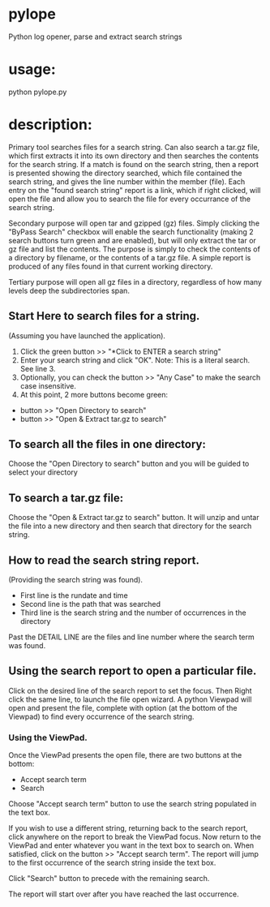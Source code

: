 # pylope
Python log opener, parse and extract search strings

# usage: 
python pylope.py

# description: 
Primary tool searches files for a search string. Can also search a tar.gz file, which first extracts it into its own directory and then searches the contents for the search string. If a match is found on the search string, then a report is presented showing the directory searched, which file contained the search string, and gives the line number within the member (file). Each entry on the "found search string" report is a link, which if right clicked, will open the file and allow you to search the file for every occurrance of the search string.

Secondary purpose will open tar and gzipped (gz) files. Simply clicking the "ByPass Search" checkbox will enable the search functionality (making 2 search buttons turn green and are enabled), but will only extract the tar or gz file and list the contents. The purpose is simply to check the contents of a directory by filename, or the contents of a tar.gz file. A simple report is produced of any files found in that current working directory.

Tertiary purpose will open all gz files in a directory, regardless of how many levels deep the subdirectories span.

## Start Here to search files for a string.
(Assuming you have launched the application).
1. Click the green button >> "*Click to ENTER a search string"
2. Enter your search string and click "OK". Note: This is a literal search. See line 3.
3. Optionally, you can check the button >> "Any Case" to make the search case insensitive.
4. At this point, 2 more buttons become green:
<ul>
<li>button >> "Open Directory to search"</li>
<li>button >> "Open & Extract tar.gz to search"</li>
</ul>

## To search all the files in one directory:
Choose the "Open Directory to search" button and you will be guided to select your directory

## To search a tar.gz file:
Choose the "Open & Extract tar.gz to search" button. It will unzip and untar the file into a new directory and then search that directory for the search string.

## How to read the search string report.
(Providing the search string was found).
<ul>
<li>First line is the rundate and time</li>
<li>Second line is the path that was searched</li>
<li>Third line is the search string and the number of occurrences in the directory</li>
</ul>

Past the DETAIL LINE are the files and line number where the search term was found.

## Using the search report to open a particular file.
Click on the desired line of the search report to set the focus. Then Right click the same line, to launch the file open wizard. A python Viewpad will open and present the file, complete with option (at the bottom of the Viewpad) to find every occurrence of the search string.

### Using the ViewPad.
Once the ViewPad presents the open file, there are two buttons at the bottom:
<ul>
<li>Accept search term</li>
<li>Search</li>
</ul>
<p>Choose "Accept search term" button to use the search string populated in the text box. </p>
If you wish to use a different string, returning back to the search report, click anywhere on the report to break the ViewPad focus. Now return to the ViewPad and enter whatever you want in the text box to search on. When satisfied, click on the button >> "Accept search term". The report will jump to the first occurrence of the search string inside the text box.
<p></p>
<p>Click "Search" button to precede with the remaining search.</p> 
The report will start over after you have reached the last occurrence.
